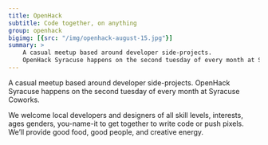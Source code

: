 ```yaml
---
title: OpenHack
subtitle: Code together, on anything
group: openhack
bigimg: [{src: "/img/openhack-august-15.jpg"}]
summary: > 
    A casual meetup based around developer side-projects. 
    OpenHack Syracuse happens on the second tuesday of every month at Syracuse Coworks
---
```


A casual meetup based around developer side-projects. OpenHack Syracuse happens on the second tuesday of every month at Syracuse Coworks.

We welcome local developers and designers of all skill levels, interests, ages genders, you-name-it to get together to write code or push pixels. We’ll provide good food, good people, and creative energy.